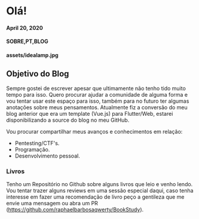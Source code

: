 # Olá!
#### April 20, 2020
#### SOBRE,PT,BLOG
#### assets/idealamp.jpg

## Objetivo do Blog

Sempre gostei de escrever apesar que ultimamente não tenho tido muito tempo para isso. Quero procurar ajudar a comunidade de alguma forma e vou tentar usar este espaço para isso, também para no futuro ter algumas anotações sobre meus pensamentos.
Atualmente fiz a conversão do meu blog anterior que era um template (Vue.js) para Flutter/Web, estarei disponibilizando a source do blog no meu GitHub.

Vou procurar compartilhar meus avanços e conhecimentos em relação:
- Pentesting/CTF's.
- Programação.
- Desenvolvimento pessoal.

### Livros

Tenho um Repositório no Github sobre alguns livros que leio e venho lendo. Vou tentar trazer alguns reviews em uma sessão especial daqui, caso tenha interesse em fazer uma recomendação de livro peço a gentileza que me envie uma mensagem ou abra um PR (https://github.com/raphaelbarbosaqwerty/BookStudy).
